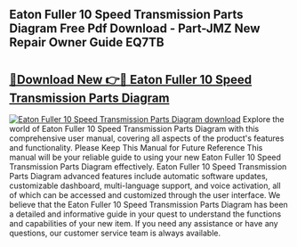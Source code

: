 ## Eaton Fuller 10 Speed Transmission Parts Diagram Free Pdf Download - Part-JMZ New Repair Owner Guide EQ7TB

# <h2><a href="http://dfubvzr.blite.top/?on=Eaton+Fuller+10+Speed+Transmission+Parts+Diagram">🔗Download New 👉🔴 Eaton Fuller 10 Speed Transmission Parts Diagram</a></h2>

[![Eaton Fuller 10 Speed Transmission Parts Diagram download](https://i.imgur.com/lujVjoI.png)](http://dfubvzr.blite.top/?on=Eaton+Fuller+10+Speed+Transmission+Parts+Diagram)
Explore the world of Eaton Fuller 10 Speed Transmission Parts Diagram with this comprehensive user manual, covering all aspects of the product's features and functionality. Please Keep This Manual for Future Reference This manual will be your reliable guide to using your new Eaton Fuller 10 Speed Transmission Parts Diagram effectively. Eaton Fuller 10 Speed Transmission Parts Diagram advanced features include automatic software updates, customizable dashboard, multi-language support, and voice activation, all of which can be accessed and customized through the user interface. We believe that the Eaton Fuller 10 Speed Transmission Parts Diagram has been a detailed and informative guide in your quest to understand the functions and capabilities of your new item. If you need any assistance or have any questions, our customer service team is always available.
